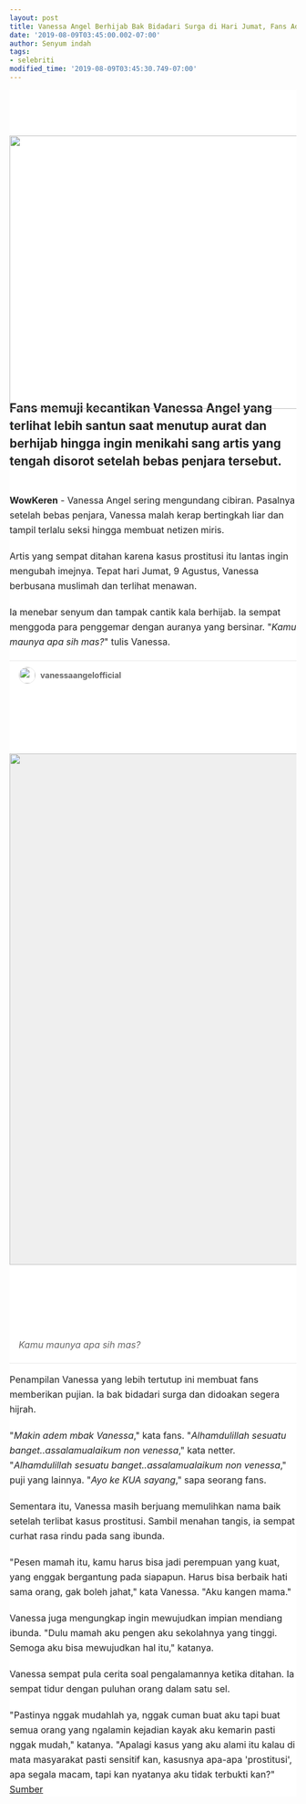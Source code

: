 ```yaml
---
layout: post
title: Vanessa Angel Berhijab Bak Bidadari Surga di Hari Jumat, Fans Adem Ingin Melamar
date: '2019-08-09T03:45:00.002-07:00'
author: Senyum indah
tags:
- selebriti
modified_time: '2019-08-09T03:45:30.749-07:00'
---
```


<div class="article-image-container" style="background-color: white; color: #222222; font-family: -apple-system, BlinkMacSystemFont, &quot;Helvetica Neue&quot;, &quot;PingFang SC&quot;, &quot;Microsoft YaHei&quot;, &quot;Source Han Sans SC&quot;, &quot;Noto Sans CJK SC&quot;, &quot;WenQuanYi Micro Hei&quot;, sans-serif; font-size: 16px; margin: 0px; padding: 0px; white-space: pre-wrap;"><figure style="margin: 0px 0px 20px; padding: 0px; text-align: center;"><br /></figure><figure style="margin: 0px 0px 20px; padding: 0px; text-align: center;"><div class="article-image-container" style="margin: 0px; padding: 0px; text-align: start;"><figure style="margin: 0px 0px 20px; padding: 0px; text-align: center;">          <div class="media-outer-container" style="margin: 0px auto 20px; max-width: 100%; padding: 0px; width: 640px;">            <div class="media-container" style="margin: 0px; padding: 0px 0px 401.997px; position: relative;">              <img class="image" src="https://p0.sgpstatp.com/large/pgc-image-sg/RYclKZpEoMvhBB" style="display: block; height: 478.663px; left: 0px; margin: 0px auto; padding: 0px; position: absolute; top: 0px; user-select: none; width: 640px;" />            </div><span style="text-align: start;">       </span></div></figure></div><h2 style="font-size: 21px; line-height: 31px; margin: 0px 0px 20px; padding: 0px; text-align: start;">Fans memuji kecantikan Vanessa Angel yang terlihat lebih santun saat menutup aurat dan berhijab hingga ingin menikahi sang artis yang tengah disorot setelah bebas penjara tersebut.</h2><span style="text-align: start;"> </span><div style="line-height: 26px; margin-bottom: 20px; min-height: 26px; padding: 0px; text-align: start;"><strong style="margin: 0px; padding: 0px;">WowKeren</strong> - Vanessa Angel sering mengundang cibiran. Pasalnya setelah bebas penjara, Vanessa malah kerap bertingkah liar dan tampil terlalu seksi hingga membuat netizen miris.  </div><div style="line-height: 26px; margin-bottom: 20px; min-height: 26px; padding: 0px; text-align: start;">Artis yang sempat ditahan karena kasus prostitusi itu lantas ingin mengubah imejnya. Tepat hari Jumat, 9 Agustus, Vanessa berbusana muslimah dan terlihat menawan.   </div><div style="line-height: 26px; margin-bottom: 20px; min-height: 26px; padding: 0px; text-align: start;">Ia menebar senyum dan tampak cantik kala berhijab. Ia sempat menggoda para penggemar dengan auranya yang bersinar. "<i>Kamu maunya apa sih mas?</i>" tulis Vanessa.  </div><section class="sns-container" style="color: #666666; font-size: 0px; margin: 0px 0px 15px; padding: 0px; text-align: start;"><div class="sns-info" style="-webkit-box-align: center; align-items: center; border-color: rgb(232, 232, 232); border-image: initial; border-style: solid; border-width: 1px 0px 0px; display: flex; margin: 0px; padding: 10px 16px;"><img class="sns-avatar" src="https://scontent-nrt1-1.cdninstagram.com/vp/d20df2b6becfa7f9982b997eb4bea112/5DC98E30/t51.2885-19/s150x150/64312870_2535422853174533_6764979000537251840_n.jpg?_nc_ht=scontent-nrt1-1.cdninstagram.com" style="border-radius: 50%; border: 1px solid rgb(232, 232, 232); flex-shrink: 0; height: 28px; margin: 0px; min-height: 0px; padding: 0px; user-select: none; width: 28px;" /><div class="sns-name" style="display: inline-block; flex-shrink: 1; font-size: 14px; font-weight: 700; height: 17px; line-height: 17px; margin: 0px 8px; overflow-wrap: break-word; overflow: hidden; padding: 0px; text-overflow: ellipsis; white-space: nowrap;">vanessaangelofficial</div><div class="sns-logo embed-instagram" style="background-image: url(&quot;data:image/png; background-size: cover; display: inline-block; flex-shrink: 0; height: 16px; margin: 0px 0px 0px auto; padding: 0px; width: 54px;"></div></div><div class="sns-illustration-container" style="margin: 0px; padding: 0px 0px 1119.98px; position: relative;"><img class="sns-illustration" src="https://p0.ipstatp.com/large/pgc-image-sg/RYclJwJFk8wB27" style="background-color: #efefef; bottom: 0px; display: block; margin: auto; padding: 0px; position: absolute; top: 0px; user-select: none; width: 895.99px;" /></div><div class="sns-content" style="border-color: rgb(232, 232, 232); border-image: initial; border-style: solid; border-width: 0px 0px 1px; font-size: 16px; font-style: italic; line-height: 1.5; margin: 0px; padding: 16px 16px 20px;">Kamu maunya apa sih mas?</div></section><div style="line-height: 26px; margin-bottom: 20px; min-height: 26px; padding: 0px; text-align: start;">Penampilan Vanessa yang lebih tertutup ini membuat fans memberikan pujian. Ia bak bidadari surga dan didoakan segera hijrah.  </div><div style="line-height: 26px; margin-bottom: 20px; min-height: 26px; padding: 0px; text-align: start;">"<i>Makin adem mbak Vanessa</i>," kata fans. "<i>Alhamdulillah sesuatu banget..assalamualaikum non venessa</i>," kata netter. "<i>Alhamdulillah sesuatu banget..assalamualaikum non venessa</i>," puji yang lainnya. "<i>Ayo ke KUA sayang</i>," sapa seorang fans.  </div><div style="line-height: 26px; margin-bottom: 20px; min-height: 26px; padding: 0px; text-align: start;">Sementara itu, Vanessa masih berjuang memulihkan nama baik setelah terlibat kasus prostitusi. Sambil menahan tangis, ia sempat curhat rasa rindu pada sang ibunda.  </div><div style="line-height: 26px; margin-bottom: 20px; min-height: 26px; padding: 0px; text-align: start;">"Pesen mamah itu, kamu harus bisa jadi perempuan yang kuat, yang enggak bergantung pada siapapun. Harus bisa berbaik hati sama orang, gak boleh jahat," kata Vanessa. "Aku kangen mama."  </div><div style="line-height: 26px; margin-bottom: 20px; min-height: 26px; padding: 0px; text-align: start;">Vanessa juga mengungkap ingin mewujudkan impian mendiang ibunda. "Dulu mamah aku pengen aku sekolahnya yang tinggi. Semoga aku bisa mewujudkan hal itu," katanya.  </div><div style="line-height: 26px; margin-bottom: 20px; min-height: 26px; padding: 0px; text-align: start;">Vanessa sempat pula cerita soal pengalamannya ketika ditahan. Ia sempat tidur dengan puluhan orang dalam satu sel.  </div><div style="line-height: 26px; min-height: 26px; padding: 0px; text-align: start;">"Pastinya nggak mudahlah ya, nggak cuman buat aku tapi buat semua orang yang ngalamin kejadian kayak aku kemarin pasti nggak mudah," katanya. "Apalagi kasus yang aku alami itu kalau di mata masyarakat pasti sensitif kan, kasusnya apa-apa 'prostitusi', apa segala macam, tapi kan nyatanya aku tidak terbukti kan?" </div><div style="line-height: 26px; min-height: 26px; padding: 0px; text-align: start;"><a href="https://babe.topbuzz.com/a/6723031118519468545?c=wa&amp;app_id=1124&amp;gid=6723031118519468545&amp;impr_id=6723111042408368385&amp;language=id&amp;region=id&amp;user_id=6607209611425153025">Sumber</a></div></figure></div>